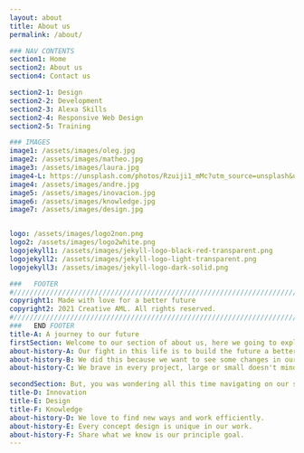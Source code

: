 ```yaml
---
layout: about
title: About us
permalink: /about/

### NAV CONTENTS
section1: Home
section2: About us
section4: Contact us

section2-1: Design
section2-2: Development
section2-3: Alexa Skills
section2-4: Responsive Web Design
section2-5: Training

### IMAGES
image1: /assets/images/oleg.jpg
image2: /assets/images/matheo.jpg
image3: /assets/images/laura.jpg
image4-L: https://unsplash.com/photos/Rzuiji1_mMc?utm_source=unsplash&utm_medium=referral&utm_content=creditShareLink
image4: /assets/images/andre.jpg
image5: /assets/images/inovacion.jpg
image6: /assets/images/knowledge.jpg
image7: /assets/images/design.jpg


logo: /assets/images/logo2non.png
logo2: /assets/images/logo2white.png
logojekyll1: /assets/images/jekyll-logo-black-red-transparent.png
logojekyll2: /assets/images/jekyll-logo-light-transparent.png
logojekyll3: /assets/images/jekyll-logo-dark-solid.png

###   FOOTER
#//////////////////////////////////////////////////////////////////////////////
copyright1: Made with love for a better future
copyright2: 2021 Creative AML. All rights reserved. 
#//////////////////////////////////////////////////////////////////////////////
###   END FOOTER
title-A: A journey to our future
firstSection: Welcome to our section of about us, here we going to explain more what we do and what we love in our life, what is our passion, why we fight and why we did this.
about-history-A: Our fight in this life is to build the future a better one, not only about design and websites everywhere, a future where we can live safe, everyone with clean water, with green energy.
about-history-B: We did this because we want to see some changes in our country make the difference, start this bussines model is risky but not impossible we have a different vision about this world, this journey, this life.
about-history-C: We brave in every project, large or small doesn't mind in Creative AML, because we work with love and passion, but sometimes we are humans so we need some rest to get out this stress in our lives, but definitely in every project our goal is to complete it.

secondSection: But, you was wondering all this time navigating on our site, what we really do in a small country but with a BIG heart about the future and new technologies?
title-D: Innovation
title-E: Design
title-F: Knowledge
about-history-D: We love to find new ways and work efficiently.
about-history-E: Every concept design is unique in our work.
about-history-F: Share what we know is our principle goal.
---
```



